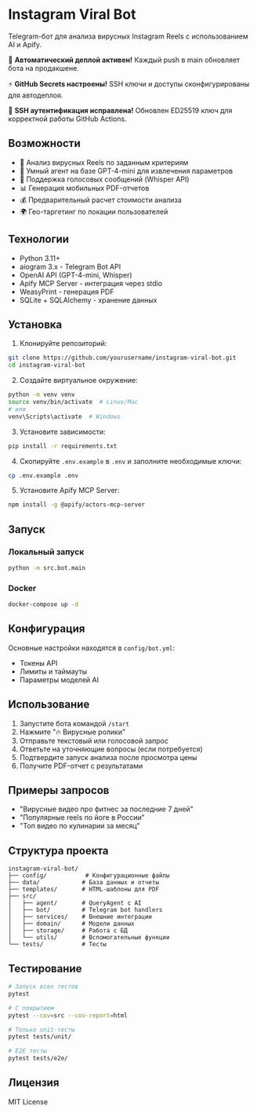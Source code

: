 # Instagram Viral Bot

Telegram-бот для анализа вирусных Instagram Reels с использованием AI и Apify.

🚀 **Автоматический деплой активен!** Каждый push в main обновляет бота на продакшене.

⚡ **GitHub Secrets настроены!** SSH ключи и доступы сконфигурированы для автодеплоя.

🔑 **SSH аутентификация исправлена!** Обновлен ED25519 ключ для корректной работы GitHub Actions.

## Возможности

- 🎯 Анализ вирусных Reels по заданным критериям
- 🤖 Умный агент на базе GPT-4-mini для извлечения параметров
- 🎤 Поддержка голосовых сообщений (Whisper API)
- 📊 Генерация мобильных PDF-отчетов
- 💰 Предварительный расчет стоимости анализа
- 🌍 Гео-таргетинг по локации пользователей

## Технологии

- Python 3.11+
- aiogram 3.x - Telegram Bot API
- OpenAI API (GPT-4-mini, Whisper)
- Apify MCP Server - интеграция через stdio
- WeasyPrint - генерация PDF
- SQLite + SQLAlchemy - хранение данных

## Установка

1. Клонируйте репозиторий:
```bash
git clone https://github.com/yourusername/instagram-viral-bot.git
cd instagram-viral-bot
```

2. Создайте виртуальное окружение:
```bash
python -m venv venv
source venv/bin/activate  # Linux/Mac
# или
venv\Scripts\activate  # Windows
```

3. Установите зависимости:
```bash
pip install -r requirements.txt
```

4. Скопируйте `.env.example` в `.env` и заполните необходимые ключи:
```bash
cp .env.example .env
```

5. Установите Apify MCP Server:
```bash
npm install -g @apify/actors-mcp-server
```

## Запуск

### Локальный запуск
```bash
python -m src.bot.main
```

### Docker
```bash
docker-compose up -d
```

## Конфигурация

Основные настройки находятся в `config/bot.yml`:
- Токены API
- Лимиты и таймауты
- Параметры моделей AI

## Использование

1. Запустите бота командой `/start`
2. Нажмите "🔥 Вирусные ролики"
3. Отправьте текстовый или голосовой запрос
4. Ответьте на уточняющие вопросы (если потребуется)
5. Подтвердите запуск анализа после просмотра цены
6. Получите PDF-отчет с результатами

## Примеры запросов

- "Вирусные видео про фитнес за последние 7 дней"
- "Популярные reels по йоге в России"
- "Топ видео по кулинарии за месяц"

## Структура проекта

```
instagram-viral-bot/
├── config/           # Конфигурационные файлы
├── data/            # База данных и отчеты
├── templates/       # HTML-шаблоны для PDF
├── src/
│   ├── agent/       # QueryAgent с AI
│   ├── bot/         # Telegram bot handlers
│   ├── services/    # Внешние интеграции
│   ├── domain/      # Модели данных
│   ├── storage/     # Работа с БД
│   └── utils/       # Вспомогательные функции
└── tests/           # Тесты
```

## Тестирование

```bash
# Запуск всех тестов
pytest

# С покрытием
pytest --cov=src --cov-report=html

# Только unit-тесты
pytest tests/unit/

# E2E тесты
pytest tests/e2e/
```

## Лицензия

MIT License